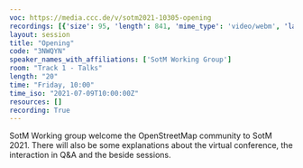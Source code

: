 ```yaml
---
voc: https://media.ccc.de/v/sotm2021-10305-opening
recordings: [{'size': 95, 'length': 841, 'mime_type': 'video/webm', 'language': 'eng-rus', 'filename': 'sotm2021-10305-eng-rus-Opening_webm-hd.webm', 'state': 'new', 'folder': 'webm-hd', 'high_quality': True, 'width': 1920, 'height': 1080, 'updated_at': '2021-10-02T20:14:35.471+02:00', 'recording_url': 'https://cdn.media.ccc.de/events/sotm/2021/webm-hd/sotm2021-10305-eng-rus-Opening_webm-hd.webm', 'url': 'https://api.media.ccc.de/public/recordings/55218', 'event_url': 'https://api.media.ccc.de/public/events/bceb141a-4f8e-5f5f-9137-e00b58046922', 'conference_url': 'https://api.media.ccc.de/public/conferences/sotm2021'}, {'size': 49, 'length': 841, 'mime_type': 'video/mp4', 'language': 'eng-rus', 'filename': 'sotm2021-10305-eng-rus-Opening_sd.mp4', 'state': 'new', 'folder': 'h264-sd', 'high_quality': False, 'width': 720, 'height': 576, 'updated_at': '2021-10-02T20:01:04.966+02:00', 'recording_url': 'https://cdn.media.ccc.de/events/sotm/2021/h264-sd/sotm2021-10305-eng-rus-Opening_sd.mp4', 'url': 'https://api.media.ccc.de/public/recordings/55215', 'event_url': 'https://api.media.ccc.de/public/events/bceb141a-4f8e-5f5f-9137-e00b58046922', 'conference_url': 'https://api.media.ccc.de/public/conferences/sotm2021'}, {'size': 49, 'length': 841, 'mime_type': 'video/webm', 'language': 'eng-rus', 'filename': 'sotm2021-10305-eng-rus-Opening_webm-sd.webm', 'state': 'new', 'folder': 'webm-sd', 'high_quality': False, 'width': 720, 'height': 576, 'updated_at': '2021-10-02T19:58:33.472+02:00', 'recording_url': 'https://cdn.media.ccc.de/events/sotm/2021/webm-sd/sotm2021-10305-eng-rus-Opening_webm-sd.webm', 'url': 'https://api.media.ccc.de/public/recordings/55217', 'event_url': 'https://api.media.ccc.de/public/events/bceb141a-4f8e-5f5f-9137-e00b58046922', 'conference_url': 'https://api.media.ccc.de/public/conferences/sotm2021'}, {'size': 128, 'length': 841, 'mime_type': 'video/mp4', 'language': 'eng-rus', 'filename': 'sotm2021-10305-eng-rus-Opening_hd.mp4', 'state': 'new', 'folder': 'h264-hd', 'high_quality': True, 'width': 1920, 'height': 1080, 'updated_at': '2021-10-02T19:45:23.163+02:00', 'recording_url': 'https://cdn.media.ccc.de/events/sotm/2021/h264-hd/sotm2021-10305-eng-rus-Opening_hd.mp4', 'url': 'https://api.media.ccc.de/public/recordings/55206', 'event_url': 'https://api.media.ccc.de/public/events/bceb141a-4f8e-5f5f-9137-e00b58046922', 'conference_url': 'https://api.media.ccc.de/public/conferences/sotm2021'}, {'size': 114, 'length': 841, 'mime_type': 'video/mp4', 'language': 'rus', 'filename': 'sotm2021-10305-rus-Opening.mp4', 'state': 'new', 'folder': 'h264-hd', 'high_quality': True, 'width': 1920, 'height': 1080, 'updated_at': '2021-10-02T19:45:17.644+02:00', 'recording_url': 'https://cdn.media.ccc.de/events/sotm/2021/h264-hd/sotm2021-10305-rus-Opening.mp4', 'url': 'https://api.media.ccc.de/public/recordings/55225', 'event_url': 'https://api.media.ccc.de/public/events/bceb141a-4f8e-5f5f-9137-e00b58046922', 'conference_url': 'https://api.media.ccc.de/public/conferences/sotm2021'}, {'size': 114, 'length': 841, 'mime_type': 'video/mp4', 'language': 'eng', 'filename': 'sotm2021-10305-eng-Opening.mp4', 'state': 'new', 'folder': 'h264-hd', 'high_quality': True, 'width': 1920, 'height': 1080, 'updated_at': '2021-10-02T19:45:12.139+02:00', 'recording_url': 'https://cdn.media.ccc.de/events/sotm/2021/h264-hd/sotm2021-10305-eng-Opening.mp4', 'url': 'https://api.media.ccc.de/public/recordings/55224', 'event_url': 'https://api.media.ccc.de/public/events/bceb141a-4f8e-5f5f-9137-e00b58046922', 'conference_url': 'https://api.media.ccc.de/public/conferences/sotm2021'}, {'size': 12, 'length': 841, 'mime_type': 'audio/mpeg', 'language': 'eng', 'filename': 'sotm2021-10305-eng-Opening_mp3.mp3', 'state': 'new', 'folder': 'mp3', 'high_quality': False, 'width': 0, 'height': 0, 'updated_at': '2021-10-02T20:02:03.343+02:00', 'recording_url': 'https://cdn.media.ccc.de/events/sotm/2021/mp3/sotm2021-10305-eng-Opening_mp3.mp3', 'url': 'https://api.media.ccc.de/public/recordings/55216', 'event_url': 'https://api.media.ccc.de/public/events/bceb141a-4f8e-5f5f-9137-e00b58046922', 'conference_url': 'https://api.media.ccc.de/public/conferences/sotm2021'}]
layout: session
title: "Opening"
code: "3NWQYN"
speaker_names_with_affiliations: ['SotM Working Group']
room: "Track 1 - Talks"
length: "20"
time: "Friday, 10:00"
time_iso: "2021-07-09T10:00:00Z"
resources: []
recording: True
---
```

SotM Working group welcome the OpenStreetMap community to SotM 2021. There will also be some explanations about the virtual conference, the interaction in Q&amp;A and the beside sessions.
